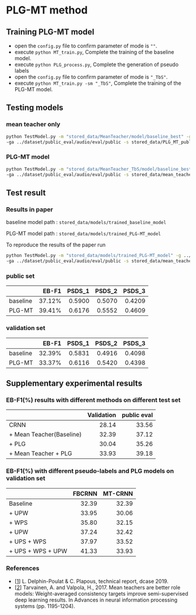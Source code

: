 # PLG-MT method



## Training PLG-MT model 
- open the `config.py` file to confirm parameter of mode is `""`.
- execute `python MT_train.py`, Complete the training of the baseline model.
- execute `python PLG_process.py`, Complete the generation of pseudo labels
- open the `config.py` file to confirm parameter of mode is `"_TbS"`.
- execute `python MT_train.py -sm "_TbS"`, Complete the training of the PLG-MT model.


## Testing  models
### mean teacher only
```bash
python TestModel.py -m "stored_data/MeanTeacher/model/baseline_best" -g ../dataset/public_eval/metadata/eval/public.tsv  \
-ga ../dataset/public_eval/audio/eval/public -s stored_data/PLG_MT_public_test/public_predictions.tsv
```

### PLG-MT model
```bash
python TestModel.py -m "stored_data/MeanTeacher_TbS/model/baseline_best" -g ../dataset/public_eval/metadata/eval/public.tsv  \
-ga ../dataset/public_eval/audio/eval/public -s stored_data/mean_teacher_public_test/public_predictions.tsv
```

## Test result

### Results in paper
baseline model path : `stored_data/models/trained_baseline_model`

PLG-MT model path : `stored_data/models/trained_PLG-MT_model`

To reproduce the results of the paper run

```bash
python TestModel.py -m "stored_data/models/trained_PLG-MT_model" -g ../dataset/public_eval/metadata/eval/public.tsv  \
-ga ../dataset/public_eval/audio/eval/public -s stored_data/mean_teacher_public_test/public_predictions.tsv
```


###  public set
|                       | EB-F1     | PSDS_1    |PSDS_2     |PSDS_3     |
|-----------------------|----------:|----------:|----------:|----------:|
| baseline              | 37.12%    | 0.5900    | 0.5070    | 0.4209    |
| PLG-MT                | 39.41%    | 0.6176    | 0.5552    | 0.4609    |

###  validation set
|                       | EB-F1     | PSDS_1    | PSDS_2    | PSDS_3    |
|-----------------------|----------:|----------:|----------:|----------:|
| baseline              | 32.39%    | 0.5831    | 0.4916    | 0.4098    |
| PLG-MT                | 33.37%    | 0.6116    | 0.5420    | 0.4398    |


## Supplementary experimental results

### EB-F1(%) results with different methods on different test set

|                       | Validation     | public eval  |
|-----------------------|----------:|----------:|
| CRNN              |    28.14 |   33.56  | 
| + Mean Teacher(Baseline)                 |  32.39   |  37.12   | 
| + PLG                 |  30.04   |  35.26   |
| + Mean Teacher + PLG                 |   33.93 |  39.18   |


###  EB-F1(%) with different pseudo-labels and PLG models on validation set
|                       | FBCRNN     | MT-CRNN  |
|-----------------------|----------:|----------:|
| Baseline              |    32.39 |   32.39  | 
| + UPW                 |  33.95   |  30.06   | 
| + WPS                 |  35.80   |  32.15   |
| + UPW                 |   37.24   |  32.42   |
| + UPS + WPS                 |  37.97  | 33.52   |
| + UPS + WPS + UPW                 | 41.33   |  33.93   |


### References
 - [[1]] L. Delphin-Poulat & C. Plapous, technical report, dcase 2019.
 - [[2]]  Tarvainen, A. and Valpola, H., 2017.
 Mean teachers are better role models: Weight-averaged consistency targets improve semi-supervised deep learning results.
 In Advances in neural information processing systems (pp. 1195-1204).

[1]: http://dcase.community/documents/challenge2019/technical_reports/DCASE2019_Delphin_15.pdf
[2]: https://arxiv.org/pdf/1703.01780.pdf
[4_separate_mixtures.sh]: ../scripts/4_separate_mixtures.sh

[dcase2019-baseline]: https://github.com/turpaultn/DCASE2019_task4
[model-weights]: https://doi.org/10.5281/zenodo.3726375

